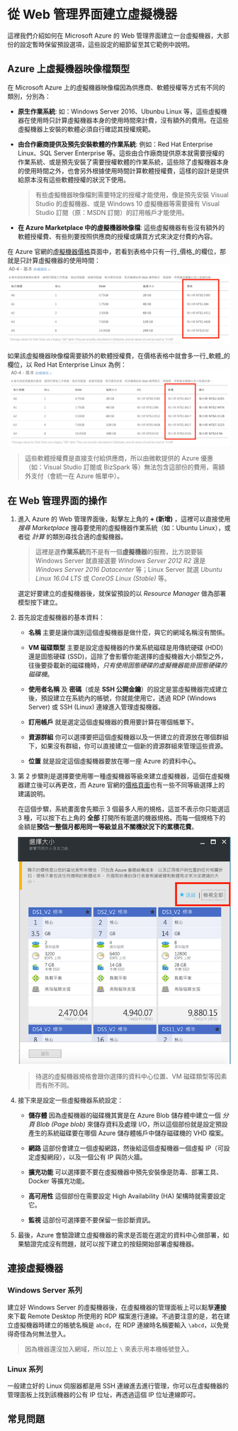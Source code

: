 # 從 Web 管理界面建立虛擬機器

這裡我們介紹如何在 Microsoft Azure 的 Web 管理界面建立一台虛擬機器，大部份的設定暫時保留預設選項，這些設定的細節留至其它範例中說明。

## Azure 上虛擬機器映像檔類型

在 Microsoft Azure 上的虛擬機器映像檔因為供應商、軟體授權等方式有不同的類別，分別為：

* **原生作業系統**: 如：Windows Server 2016、Ubunbu Linux 等，這些虛擬機器在使用時只計算虛擬機器本身的使用時間來計費，沒有額外的費用。在這些虛擬機器上安裝的軟體必須自行確認其授權規範。

* **由合作廠商提供及預先安裝軟體的作業系統**: 例如：Red Hat Enterprise Linux、SQL Server Enterprise 等。這些由合作廠商提供原本就需要授權的作業系統、或是預先安裝了需要授權軟體的作業系統，這些除了虛擬機器本身的使用時間之外，也會另外根據使用時間計算軟體授權費，這樣的設計是提供給原本沒有這些軟體授權的狀況下使用。

    > 有些虛擬機器映像檔則需要特定的授權才能使用，像是預先安裝 Visual Studio 的虛擬機器、或是 Windows 10 虛擬機器等需要擁有 Visual Studio 訂閱（原：MSDN 訂閱）的訂用帳戶才能使用。

* **在 Azure Marketplace 中的虛擬機器映像檔**: 這些虛擬機器有些沒有額外的軟體授權費、有些則要按照供應商的授權或購買方式來決定付費的內容。

在 Azure 官網的[虛擬機器價格](https://azure.microsoft.com/zh-tw/pricing/details/virtual-machines/linux/)頁面中，若看到表格中只有一行_價格_的欄位，那就是只計算虛擬機器的使用時間：
![只計算使用時間的虛擬機器](images/azure-vm-normal-price.png)

如果該虛擬機器映像檔需要額外的軟體授權費，在價格表格中就會多一行_軟體_的欄位，以 Red Hat Enterprise Linux 為例：
![含有授權費的虛擬機器](images/azure-vm-software-license.png)

> 這些軟體授權費是直接支付給供應商，所以由微軟提供的 Azure 優惠（如：Visual Studio 訂閱或 BizSpark 等）無法包含這部份的費用，需額外支付（會統一在 Azure 帳單中）。

## 在 Web 管理界面的操作

1. 進入 Azure 的 Web 管理界面後，點擊左上角的 **+ (新增)** ，這裡可以直接使用 _搜尋 Marketplace_ 搜尋要使用的虛擬機器作業系統（如：Ubuntu Linux），或者從 _計算_ 的類別尋找合適的虛擬機器。

    > 這裡是選**作業系統**而不是有一個**虛擬機器**的服務，比方說要裝 Windows Server 就直接選要 _Windows Server 2012 R2_ 還是 _Windows Server 2016 Datacenter_ 等；Linux Server 就選 _Ubuntu Linux 16.04 LTS_ 或 _CoreOS Linux (Stable)_ 等。

    選定好要建立的虛擬機器後，就保留預設的以 _Resource Manager_ 做為部署模型按下建立。

2. 首先設定虛擬機器的基本資料：

    * **名稱** 主要是讓你識別這個虛擬機器是做什麼，與它的網域名稱沒有關係。

    * **VM 磁碟類型** 主要是設定虛擬機器的作業系統磁碟是用傳統硬碟 (HDD) 還是固態硬碟 (SSD)，這除了會影響你能選擇的虛擬機器大小類型之外，往後要掛載新的磁碟機時，_只有使用固態硬碟的虛擬機器能掛固態硬碟的磁碟機_。

    * **使用者名稱** 及 **密碼**（或是 **SSH 公開金鑰**）的設定是當虛擬機器完成建立後，預設建立在系統內的帳號，你就能使用它，透過 RDP (Windows Server) 或 SSH (Linux) 連線進入管理虛擬機器。

    * **訂用帳戶** 就是選定這個虛擬機器的費用要計算在哪個帳單下。

    * **資源群組** 你可以選擇要把這個虛擬機器以及一併建立的資源放在哪個群組下，如果沒有群組，你可以直接建立一個新的資源群組來管理這些資源。

    * **位置** 就是設定這個虛擬機器要放在哪一座 Azure 的資料中心。

3. 第 2 步驟則是選擇要使用哪一種虛擬機器等級來建立虛擬機器，這個在虛擬機器建立後可以再更改，而 Azure 官網的[價格頁面](https://azure.microsoft.com/zh-tw/pricing/details/virtual-machines/)也有一些不同等級選擇上的建議說明。

    在這個步驟，系統畫面會先顯示 3 個最多人用的規格，這並不表示你只能選這 3 種，可以按下右上角的 **全部** 打開所有能選的機器規格。而每一個規格下的金額是**預估一整個月都用同一等級並且不關機狀況下的累積花費**。

    ![選擇虛擬機器的等級](images/azure-vm-selecting-size.png)

    > 待選的虛擬機器規格會跟你選擇的資料中心位置、VM 磁碟類型等因素而有所不同。

4. 接下來是設定一些虛擬機器系統設定：

    * **儲存體** 因為虛擬機器的磁碟機其實是在 Azure Blob 儲存體中建立一個 _分頁 Blob (Page blob)_ 來儲存資料及處理 I/O，所以這個部份就是設定預設產生的系統磁碟要在哪個 Azure 儲存體帳戶中儲存磁碟機的 VHD 檔案。

    * **網路** 這部份會建立一個虛擬網路，然後給這個虛擬機器一個虛擬 IP（可設定虛擬網段），以及一個公有 IP 與防火牆。

    * **擴充功能** 可以選擇要不要在虛擬機器中預先安裝像是防毒、部署工具、Docker 等擴充功能。

    * **高可用性** 這個部份在需要設定 High Availability (HA) 架構時就需要設定它。

    * **監視** 這部份可選擇要不要保留一些診斷資訊。

5. 最後，Azure 會驗證建立虛擬機器的需求是否能在選定的資料中心做部署，如果驗證完成沒有問題，就可以按下建立的按鈕開始部署虛擬機器。

## 連接虛擬機器

### Windows Server 系列

建立好 Windows Server 的虛擬機器後，在虛擬機器的管理面板上可以點擊**連接**來下載 Remote Desktop 所使用的 RDP 檔案進行連線。不過要注意的是，若在建立虛擬機器時建立的帳號名稱是 `abcd`，在 RDP 連線時名稱要輸入 `\abcd`，以免覺得奇怪為何無法登入。

> 因為機器還沒加入網域，所以加上 `\` 來表示用本機帳號登入。

### Linux 系列

一般建立好的 Linux 伺服器都是用 SSH 連線進去進行管理，你可以在虛擬機器的管理面板上找到該機器的公有 IP 位址，再透過這個 IP 位址連線即可。

## 常見問題